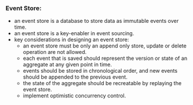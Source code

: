 ### Event Store:
    
- an event store is a database to store data as immutable events over time.
- an event store is a key-enabler in event sourcing.
- key considerations in designing an event store:
    - an event store must be only an append only store, update or delete operation are not allowed.
    - each event that is saved should represent the version or state of an aggregate at any given point in time.
    - events should be stored in chronological order, and new events should be appended to the previous event.
    - the state of the aggregate should be recreatable by replaying the event store.
    - implement optimistic concurrency control.
